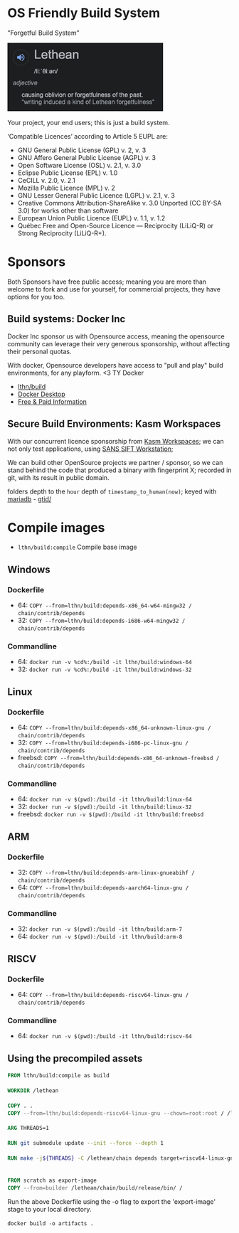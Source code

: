 # OS Friendly Build System

"Forgetful Build System" 

![image](.build/docs/img/lethean-meaning.png)

Your project, your end users; this is just a build system.

‘Compatible Licences’ according to Article 5 EUPL are:

- GNU General Public License (GPL) v. 2, v. 3
- GNU Affero General Public License (AGPL) v. 3
- Open Software License (OSL) v. 2.1, v. 3.0
- Eclipse Public License (EPL) v. 1.0
- CeCILL v. 2.0, v. 2.1
- Mozilla Public Licence (MPL) v. 2
- GNU Lesser General Public Licence (LGPL) v. 2.1, v. 3
- Creative Commons Attribution-ShareAlike v. 3.0 Unported (CC BY-SA 3.0) for
  works other than software
- European Union Public Licence (EUPL) v. 1.1, v. 1.2
- Québec Free and Open-Source Licence — Reciprocity (LiLiQ-R) or Strong
  Reciprocity (LiLiQ-R+).

# Sponsors

Both Sponsors have free public access; meaning you are more than welcome to fork and use for yourself, for commercial projects, they have options for you too. 

## Build systems: Docker Inc
Docker Inc sponsor us with Opensource access, meaning the opensource community can leverage their very generous sponsorship, without affecting their personal quotas. 

With docker, Opensource developers have access to "pull and play" build environments, for any playform. <3 TY Docker 

* [lthn/build](https://hub.docker.com/r/lthn/build)
* [Docker Desktop](https://www.docker.com/products/docker-desktop)
* [Free & Paid Information](https://www.docker.com/pricing)

## Secure Build Environments: Kasm Workspaces 

With our concurrent licence sponsorship from [Kasm Workspaces](https://www.kasmweb.com/); we can not only test applications,
using [SANS SIFT Workstation](https://www.sans.org/tools/sift-workstation/);

We can build other OpenSource projects we partner / sponsor, so we can stand behind the code that produced a binary with fingerprint X; recorded in git, with its result in public domain.

folders depth to the `hour` depth of `timestamp_to_human(now)`; keyed with [mariadb](http://mariadb.com/kb/en/gtid/) - [gtid/](https://www.namebase.io/domains/gtid)



# Compile images

- `lthn/build:compile` Compile base image

## Windows

### Dockerfile
- 64: `COPY --from=lthn/build:depends-x86_64-w64-mingw32 / chain/contrib/depends`
- 32: `COPY --from=lthn/build:depends-i686-w64-mingw32 / chain/contrib/depends` 

### Commandline
- 64: `docker run -v %cd%:/build -it lthn/build:windows-64`
- 32: `docker run -v %cd%:/build -it lthn/build:windows-32`

## Linux
 
### Dockerfile
- 64: `COPY --from=lthn/build:depends-x86_64-unknown-linux-gnu / chain/contrib/depends`
- 32: `COPY --from=lthn/build:depends-i686-pc-linux-gnu / chain/contrib/depends`
- freebsd: `COPY --from=lthn/build:depends-x86_64-unknown-freebsd / chain/contrib/depends`

### Commandline
- 64: `docker run -v $(pwd):/build -it lthn/build:linux-64`
- 32: `docker run -v $(pwd):/build -it lthn/build:linux-32`
- freebsd: `docker run -v $(pwd):/build -it lthn/build:freebsd`

## ARM

### Dockerfile
- 32: `COPY --from=lthn/build:depends-arm-linux-gnueabihf / chain/contrib/depends`
- 64: `COPY --from=lthn/build:depends-aarch64-linux-gnu / chain/contrib/depends`

### Commandline
- 32: `docker run -v $(pwd):/build -it lthn/build:arm-7`
- 64: `docker run -v $(pwd):/build -it lthn/build:arm-8`

## RISCV
### Dockerfile

- 64: `COPY --from=lthn/build:depends-riscv64-linux-gnu / chain/contrib/depends`

### Commandline
- 64: `docker run -v $(pwd):/build -it lthn/build:riscv-64`

## Using the precompiled assets

```dockerfile
FROM lthn/build:compile as build

WORKDIR /lethean

COPY . .
COPY --from=lthn/build:depends-riscv64-linux-gnu --chown=root:root / /lethean/chain/contrib/depends

ARG THREADS=1

RUN git submodule update --init --force --depth 1

RUN make -j${THREADS} -C /lethean/chain depends target=riscv64-linux-gnu
    

FROM scratch as export-image
COPY --from=builder /lethean/chain/build/release/bin/ /
```

Run the above Dockerfile using the -o flag to export the 'export-image' stage to your local directory.

`docker build -o artifacts .`


